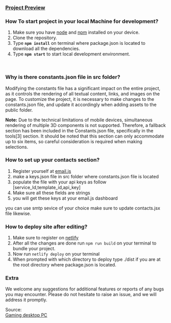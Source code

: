 ### [Project Preview](https://portfolio-sahil5111.netlify.app/)

### How To start project in your local Machine for development?

1. Make sure you have [node](https://nodejs.org/en/download) and [npm](https://docs.npmjs.com/cli/v8/commands/npm-install) installed on your device.
2. Clone the repository.
3. Type **`npm install`** on terminal where package.json is located to download all the dependencies.
4. Type **`npm start`** to start local development environment.
<br>

### Why is there constants.json file in src folder?

Modifying the constants file has a significant impact on the entire project, as it controls the rendering of all textual content, links, and images on the page. To customize the project, it is necessary to make changes to the constants.json file, and update it accordingly when adding assets to the public folder.

**Note:**
Due to the technical limitations of mobile devices, simultaneous rendering of multiple 3D components is not supported. Therefore, a fallback section has been included in the Constants.json file, specifically in the tools[3] section. It should be noted that this section can only accommodate up to six items, so careful consideration is required when making selections.


### How to set up your contacts section?

1. Register yourself at [email.js](https://www.emailjs.com/) 
2. make a keys.json file in src folder where constants.json file is located 
3. populate the file with your api keys as follow [service_Id,template_id,api_key]
4. Make sure all these fields are strings
5. you will get these keys at your email.js dashboard

you can use smtp sevice of your choice make sure to update contacts.jsx file likewise.


### How to deploy site after editing?

1. Make sure to register on [netlify](https://www.netlify.com/)
2. After all the changes are done run `npm run build` on your terminal to bundle your project.
3. Now run `netlify deploy` on your terminal
4. When prompted with which directory to deploy type ./dist if you are at the root directory where package.json is located.

### Extra
We welcome any suggestions for additional features or reports of any bugs you may encounter. Please do not hesitate to raise an issue, and we will address it promptly.

Source:<br>
[Gaming desktop PC](https://sketchfab.com/3d-models/gaming-desktop-pc-d1d8282c9916438091f11aeb28787b66)